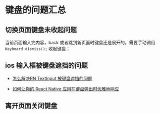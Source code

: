 # 键盘的问题汇总

## 切换页面键盘未收起问题

当前页面输入完内容，back 或者跳到新页面时键盘还是展开的，需要手动调用 `Keyboard.dismiss();` 收起键盘；

## ios 输入框被键盘遮挡的问题

* [怎么解决RN TextInput 被键盘遮挡的问题](https://github.com/dwqs/blog/issues/39)

* [如何让你的 React Native 应用在键盘弹出时优雅地响应](https://github.com/rccoder/blog/issues/25)

## 离开页面关闭键盘
